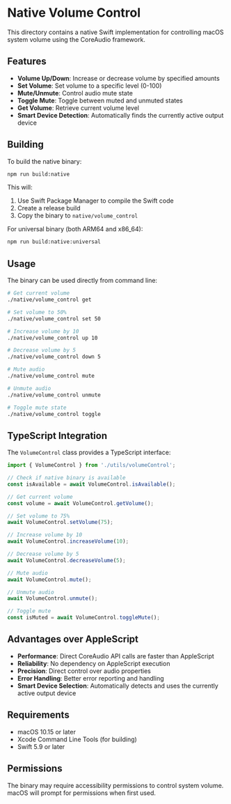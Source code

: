# Native Volume Control

This directory contains a native Swift implementation for controlling macOS system volume using the CoreAudio framework.

## Features

- **Volume Up/Down**: Increase or decrease volume by specified amounts
- **Set Volume**: Set volume to a specific level (0-100)
- **Mute/Unmute**: Control audio mute state
- **Toggle Mute**: Toggle between muted and unmuted states
- **Get Volume**: Retrieve current volume level
- **Smart Device Detection**: Automatically finds the currently active output device

## Building

To build the native binary:

```bash
npm run build:native
```

This will:
1. Use Swift Package Manager to compile the Swift code
2. Create a release build
3. Copy the binary to `native/volume_control`

For universal binary (both ARM64 and x86_64):
```bash
npm run build:native:universal
```

## Usage

The binary can be used directly from command line:

```bash
# Get current volume
./native/volume_control get

# Set volume to 50%
./native/volume_control set 50

# Increase volume by 10
./native/volume_control up 10

# Decrease volume by 5
./native/volume_control down 5

# Mute audio
./native/volume_control mute

# Unmute audio
./native/volume_control unmute

# Toggle mute state
./native/volume_control toggle
```

## TypeScript Integration

The `VolumeControl` class provides a TypeScript interface:

```typescript
import { VolumeControl } from './utils/volumeControl';

// Check if native binary is available
const isAvailable = await VolumeControl.isAvailable();

// Get current volume
const volume = await VolumeControl.getVolume();

// Set volume to 75%
await VolumeControl.setVolume(75);

// Increase volume by 10
await VolumeControl.increaseVolume(10);

// Decrease volume by 5
await VolumeControl.decreaseVolume(5);

// Mute audio
await VolumeControl.mute();

// Unmute audio
await VolumeControl.unmute();

// Toggle mute
const isMuted = await VolumeControl.toggleMute();
```

## Advantages over AppleScript

- **Performance**: Direct CoreAudio API calls are faster than AppleScript
- **Reliability**: No dependency on AppleScript execution
- **Precision**: Direct control over audio properties
- **Error Handling**: Better error reporting and handling
- **Smart Device Selection**: Automatically detects and uses the currently active output device

## Requirements

- macOS 10.15 or later
- Xcode Command Line Tools (for building)
- Swift 5.9 or later

## Permissions

The binary may require accessibility permissions to control system volume. macOS will prompt for permissions when first used. 